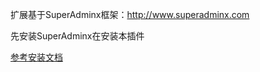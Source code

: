 扩展基于SuperAdminx框架：http://www.superadminx.com

先安装SuperAdminx在安装本插件

[参考安装文档](https://www.superadminx.com/plugin/user_react.html)
